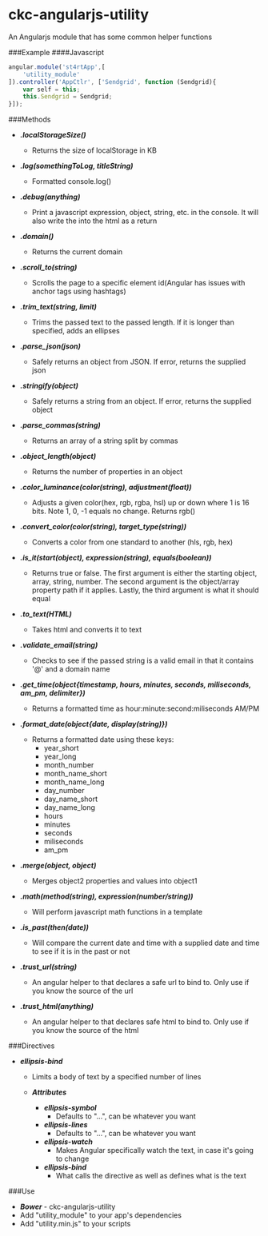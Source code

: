 # ckc-angularjs-utility
An Angularjs module that has some common helper functions

###Example
####Javascript
```javascript
angular.module('st4rtApp',[
	'utility_module'
]).controller('AppCtlr', ['Sendgrid', function (Sendgrid){
    var self = this;
	this.Sendgrid = Sendgrid;
}]);
```

###Methods
* ___.localStorageSize()___
  * Returns the size of localStorage in KB

* ___.log(somethingToLog, titleString)___
  * Formatted console.log()

* ___.debug(anything)___
  * Print a javascript expression, object, string, etc. in the console. It will also write the into the html as a return

* ___.domain()___
  * Returns the current domain

* ___.scroll_to(string)___
  * Scrolls the page to a specific element id(Angular has issues with anchor tags using hashtags)

* ___.trim_text(string, limit)___
  * Trims the passed text to the passed length. If it is longer than specified, adds an ellipses

* ___.parse_json(json)___
  * Safely returns an object from JSON. If error, returns the supplied json

* ___.stringify(object)___
  * Safely returns a string from an object. If error, returns the supplied object

* ___.parse_commas(string)___
  * Returns an array of a string split by commas

* ___.object_length(object)___
  * Returns the number of properties in an object

* ___.color_luminance(color(string), adjustment(float))___
  * Adjusts a given color(hex, rgb, rgba, hsl) up or down where 1 is 16 bits. Note 1, 0, -1 equals no change. Returns rgb()

* ___.convert_color(color(string), target_type(string))___
  * Converts a color from one standard to another (hls, rgb, hex)

* ___.is_it(start(object), expression(string), equals(boolean))___
  * Returns true or false. The first argument is either the starting object, array, string, number. The second argument is the object/array property path if it applies. Lastly, the third argument is what it should equal

* ___.to_text(HTML)___
  * Takes html and converts it to text

* ___.validate_email(string)___
  * Checks to see if the passed string is a valid email in that it contains '@' and a domain name

* ___.get_time(object{timestamp, hours, minutes, seconds, miliseconds, am_pm, delimiter})___
  * Returns a formatted time as hour:minute:second:miliseconds AM/PM

* ___.format_date(object{date, display(string)})___
  * Returns a formatted date using these keys:
    * year_short
    * year_long
    * month_number
    * month_name_short
    * month_name_long
    * day_number
    * day_name_short
    * day_name_long
    * hours
    * minutes
    * seconds
    * miliseconds
    * am_pm
* ___.merge(object, object)___
  * Merges object2 properties and values into object1

* ___.math(method(string), expression(number/string))___
  * Will perform javascript math functions in a template

* ___.is_past(then(date))___
  * Will compare the current date and time with a supplied date and time to see if it is in the past or not

* ___.trust_url(string)___
  * An angular helper to that declares a safe url to bind to. Only use if you know the source of the url

* ___.trust_html(anything)___
  * An angular helper to that declares safe html to bind to. Only use if you know the source of the html

###Directives
* ___ellipsis-bind___
  * Limits a body of text by a specified number of lines

  * ___Attributes___
    * ___ellipsis-symbol___
      * Defaults to "...", can be whatever you want
    * ___ellipsis-lines___
      * Defaults to "...", can be whatever you want
    * ___ellipsis-watch___
      * Makes Angular specifically watch the text, in case it's going to change
    * ___ellipsis-bind___
      * What calls the directive as well as defines what is the text


###Use
* ___Bower___ - ckc-angularjs-utility
* Add "utility_module" to your app's dependencies
* Add "utility.min.js" to your scripts
